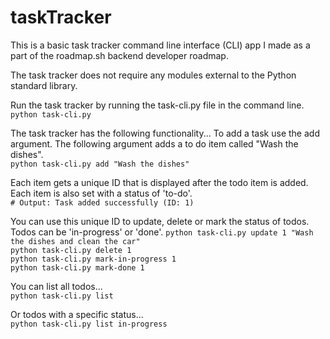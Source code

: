 # taskTracker
This is a basic task tracker command line interface (CLI) app I made as a part of the roadmap.sh backend developer roadmap. 

The task tracker does not require any modules external to the Python standard library.  

Run the task tracker by running the task-cli.py file in the command line.  
```python task-cli.py```  

The task tracker has the following functionality...
To add a task use the add argument. The following argument adds a to do item called "Wash the dishes".  
```python task-cli.py add "Wash the dishes"```  

Each item gets a unique ID that is displayed after the todo item is added. Each item is also set with a status of 'to-do'.  
```# Output: Task added successfully (ID: 1)```  

You can use this unique ID to update, delete or mark the status of todos. Todos can be 'in-progress' or 'done'.
```python task-cli.py update 1 "Wash the dishes and clean the car"```  
```python task-cli.py delete 1```  
```python task-cli.py mark-in-progress 1```  
```python task-cli.py mark-done 1```  

You can list all todos...  
```python task-cli.py list```  

Or todos with a specific status...  
```python task-cli.py list in-progress```


